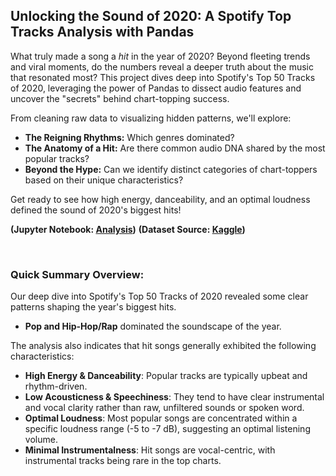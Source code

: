 ## Unlocking the Sound of 2020: A Spotify Top Tracks Analysis with Pandas

What truly made a song a *hit* in the year of 2020? Beyond fleeting trends and viral moments, do the numbers reveal a deeper truth about the music that resonated most? This project dives deep into Spotify's Top 50 Tracks of 2020, leveraging the power of Pandas to dissect audio features and uncover the "secrets" behind chart-topping success.

From cleaning raw data to visualizing hidden patterns, we'll explore:

- **The Reigning Rhythms:** Which genres dominated?
- **The Anatomy of a Hit:** Are there common audio DNA shared by the most popular tracks?
- **Beyond the Hype:** Can we identify distinct categories of chart-toppers based on their unique characteristics?

Get ready to see how high energy, danceability, and an optimal loudness defined the sound of 2020's biggest hits!

**(Jupyter Notebook: [Analysis](Analysis.ipynb))**
**(Dataset Source: [Kaggle](https://www.kaggle.com/datasets/thedevastator/spotify-top-50-tracks-2020))**

</br>

### Quick Summary Overview:

Our deep dive into Spotify's Top 50 Tracks of 2020 revealed some clear patterns shaping the year's biggest hits.   
- **Pop and Hip-Hop/Rap** dominated the soundscape of the year.

The analysis also indicates that hit songs generally exhibited the following characteristics:

- **High Energy & Danceability**: Popular tracks are typically upbeat and rhythm-driven.
- **Low Acousticness & Speechiness**: They tend to have clear instrumental and vocal clarity rather than raw, unfiltered sounds or spoken word.
- **Optimal Loudness**: Most popular songs are concentrated within a specific loudness range (-5 to -7 dB), suggesting an optimal listening volume.
- **Minimal Instrumentalness**: Hit songs are vocal-centric, with instrumental tracks being rare in the top charts.
